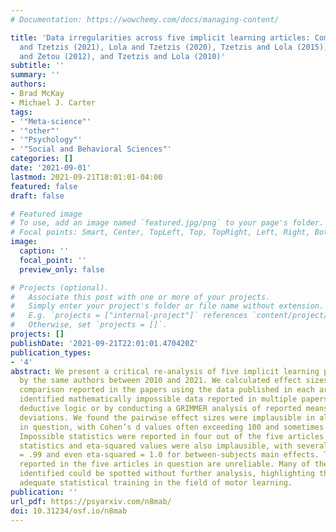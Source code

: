 ```yaml
---
# Documentation: https://wowchemy.com/docs/managing-content/

title: 'Data irregularities across five implicit learning articles: Comments on Lola
  and Tzetzis (2021), Lola and Tzetzis (2020), Tzetzis and Lola (2015), Lola, Tzetzis,
  and Zetou (2012), and Tzetzis and Lola (2010)'
subtitle: ''
summary: ''
authors:
- Brad McKay
- Michael J. Carter
tags:
- '"Meta-science"'
- '"other"'
- '"Psychology"'
- '"Social and Behavioral Sciences"'
categories: []
date: '2021-09-01'
lastmod: 2021-09-21T18:01:01-04:00
featured: false
draft: false

# Featured image
# To use, add an image named `featured.jpg/png` to your page's folder.
# Focal points: Smart, Center, TopLeft, Top, TopRight, Left, Right, BottomLeft, Bottom, BottomRight.
image:
  caption: ''
  focal_point: ''
  preview_only: false

# Projects (optional).
#   Associate this post with one or more of your projects.
#   Simply enter your project's folder or file name without extension.
#   E.g. `projects = ["internal-project"]` references `content/project/deep-learning/index.md`.
#   Otherwise, set `projects = []`.
projects: []
publishDate: '2021-09-21T22:01:01.470420Z'
publication_types:
- '4'
abstract: We present a critical re-analysis of five implicit learning papers published
  by the same authors between 2010 and 2021. We calculated effect sizes for each pairwise
  comparison reported in the papers using the data published in each article. We further
  identified mathematically impossible data reported in multiple papers, either with
  deductive logic or by conducting a GRIMMER analysis of reported means and standard
  deviations. We found the pairwise effect sizes were implausible in all five articles
  in question, with Cohen’s d values often exceeding 100 and sometimes exceeding 1000.
  Impossible statistics were reported in four out of the five articles. Reported test
  statistics and eta-squared values were also implausible, with several eta-squared
  = .99 and even eta-squared = 1.0 for between-subjects main effects. The results
  reported in the five articles in question are unreliable. Many of the problems we
  identified could be spotted without further analysis, highlighting the need for
  adequate statistical training in the field of motor learning.
publication: ''
url_pdf: https://psyarxiv.com/n8mab/
doi: 10.31234/osf.io/n8mab
---
```

